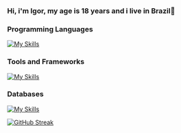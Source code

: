 ### Hi, i'm Igor, my age is 18 years and i live in Brazil👋

### Programming Languages

[![My Skills](https://skillicons.dev/icons?i=js,ts,java,css,html,lua,python,react)](https://skillicons.dev)

### Tools and Frameworks

[![My Skills](https://skillicons.dev/icons?i=tailwind,bootstrap,vscode,visualstudio,idea,nextjs,prisma,planetscale)](https://skillicons.dev)

### Databases

[![My Skills](https://skillicons.dev/icons?i=firebase,mysql,postgres)](https://skillicons.dev)

[![GitHub Streak](https://streak-stats.demolab.com/?user=igortfreitas&theme=buefy-dark)](https://git.io/streak-stats)

###
